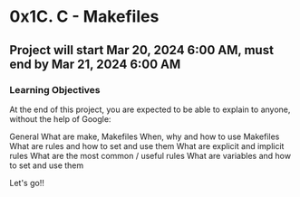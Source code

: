 # 0x1C. C - Makefiles

##  Project will start Mar 20, 2024 6:00 AM, must end by Mar 21, 2024 6:00 AM

### Learning Objectives
At the end of this project, you are expected to be able to explain to anyone, without the help of Google:

General
What are make, Makefiles
When, why and how to use Makefiles
What are rules and how to set and use them
What are explicit and implicit rules
What are the most common / useful rules
What are variables and how to set and use them

Let's go!!